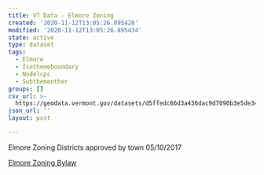 ```yaml
---
title: VT Data - Elmore Zoning
created: '2020-11-12T13:05:26.895428'
modified: '2020-11-12T13:05:26.895434'
state: active
type: dataset
tags:
  - Elmore
  - Isothemeboundary
  - Nodelcpc
  - Subthemeother
groups: []
csv_url: >-
  https://geodata.vermont.gov/datasets/d5ffedc66d3a436dac9d7090b3e5de34_0.csv?outSR=%7B%22latestWkid%22%3A32145%2C%22wkid%22%3A32145%7D
json_url: ''
layout: post

---
```

<div style='text-align:Left;'><p><span>Elmore Zoning Districts approved by town 05/10/2017</span></p><p><a href='https://elmorevt.org/srcs/pdf/elmore-bylaws-2017-v1.32-secure.pdf' target='_blank'>Elmore Zoning Bylaw</a><span><br /></span></p></div>
